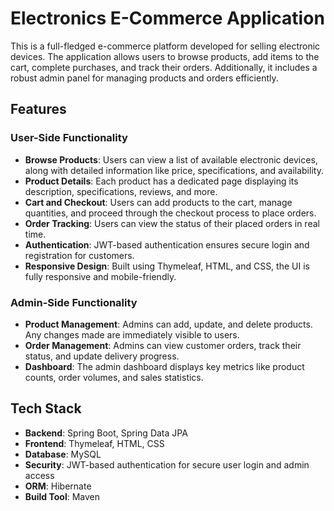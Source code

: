 # Electronics E-Commerce Application

This is a full-fledged e-commerce platform developed for selling electronic devices. The application allows users to browse products, add items to the cart, complete purchases, and track their orders. Additionally, it includes a robust admin panel for managing products and orders efficiently.

## Features

### User-Side Functionality
- **Browse Products**: Users can view a list of available electronic devices, along with detailed information like price, specifications, and availability.
- **Product Details**: Each product has a dedicated page displaying its description, specifications, reviews, and more.
- **Cart and Checkout**: Users can add products to the cart, manage quantities, and proceed through the checkout process to place orders.
- **Order Tracking**: Users can view the status of their placed orders in real time.
- **Authentication**: JWT-based authentication ensures secure login and registration for customers.
- **Responsive Design**: Built using Thymeleaf, HTML, and CSS, the UI is fully responsive and mobile-friendly.

### Admin-Side Functionality
- **Product Management**: Admins can add, update, and delete products. Any changes made are immediately visible to users.
- **Order Management**: Admins can view customer orders, track their status, and update delivery progress.
- **Dashboard**: The admin dashboard displays key metrics like product counts, order volumes, and sales statistics.

## Tech Stack

- **Backend**: Spring Boot, Spring Data JPA
- **Frontend**: Thymeleaf, HTML, CSS
- **Database**: MySQL
- **Security**: JWT-based authentication for secure user login and admin access
- **ORM**: Hibernate
- **Build Tool**: Maven



